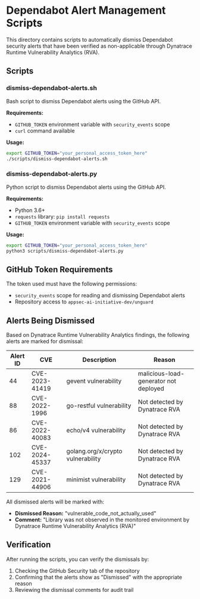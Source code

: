 # Dependabot Alert Management Scripts

This directory contains scripts to automatically dismiss Dependabot security alerts that have been verified as non-applicable through Dynatrace Runtime Vulnerability Analytics (RVA).

## Scripts

### dismiss-dependabot-alerts.sh
Bash script to dismiss Dependabot alerts using the GitHub API.

**Requirements:**
- `GITHUB_TOKEN` environment variable with `security_events` scope
- `curl` command available

**Usage:**
```bash
export GITHUB_TOKEN="your_personal_access_token_here"
./scripts/dismiss-dependabot-alerts.sh
```

### dismiss-dependabot-alerts.py
Python script to dismiss Dependabot alerts using the GitHub API.

**Requirements:**
- Python 3.6+
- `requests` library: `pip install requests`
- `GITHUB_TOKEN` environment variable with `security_events` scope

**Usage:**
```bash
export GITHUB_TOKEN="your_personal_access_token_here"
python3 scripts/dismiss-dependabot-alerts.py
```

## GitHub Token Requirements

The token used must have the following permissions:
- `security_events` scope for reading and dismissing Dependabot alerts
- Repository access to `appsec-ai-initiative-dev/unguard`

## Alerts Being Dismissed

Based on Dynatrace Runtime Vulnerability Analytics findings, the following alerts are marked for dismissal:

| Alert ID | CVE | Description | Reason |
|----------|-----|-------------|--------|
| 44 | CVE-2023-41419 | gevent vulnerability | malicious-load-generator not deployed |
| 88 | CVE-2022-1996 | go-restful vulnerability | Not detected by Dynatrace RVA |
| 86 | CVE-2022-40083 | echo/v4 vulnerability | Not detected by Dynatrace RVA |
| 102 | CVE-2024-45337 | golang.org/x/crypto vulnerability | Not detected by Dynatrace RVA |
| 129 | CVE-2021-44906 | minimist vulnerability | Not detected by Dynatrace RVA |

All dismissed alerts will be marked with:
- **Dismissed Reason:** "vulnerable_code_not_actually_used"
- **Comment:** "Library was not observed in the monitored environment by Dynatrace Runtime Vulnerability Analytics (RVA)"

## Verification

After running the scripts, you can verify the dismissals by:
1. Checking the GitHub Security tab of the repository
2. Confirming that the alerts show as "Dismissed" with the appropriate reason
3. Reviewing the dismissal comments for audit trail